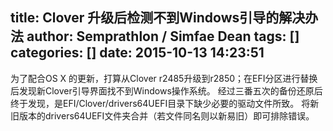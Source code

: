 title: Clover 升级后检测不到Windows引导的解决办法
author: Semprathlon / Simfae Dean
tags: []
categories: []
date: 2015-10-13 14:23:51
---
为了配合OS X
的更新，打算从Clover r2485升级到r2850；在EFI分区进行替换后发现新Clover引导界面找不到Windows操作系统。
经过三番五次的备份还原后终于发现，是EFI/Clover/drivers64UEFI目录下缺少必要的驱动文件所致。
将新旧版本的drivers64UEFI文件夹合并（若文件同名则以新易旧）即可排除错误。
